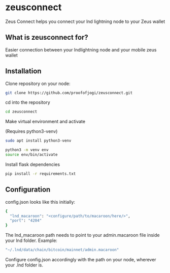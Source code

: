 # zeusconnect
Zeus Connect helps you connect your lnd lightning node to your Zeus wallet

## What is zeusconnect for?
Easier connection between your lndlightning node and your mobile zeus wallet

## Installation
Clone repository on your node:

```sh
git clone https://github.com/proofofjogi/zeusconnect.git
```

cd into the repository
```sh
cd zeusconnect
```

Make virtual environment and activate

(Requires python3-venv)
```sh
sudo apt install python3-venv
```

```sh
python3 -m venv env
source env/bin/activate
```

Install flask dependencies
```sh
pip install -r requirements.txt
```

## Configuration

config.json looks like this initially:

```sh
{
  "lnd_macaroon": "<configure/path/to/macaroon/here/>",
  "port": "4204"
}
```

The lnd_macaroon path needs to point to your admin.macaroon file inside your lnd folder. Example:
```sh
"~/.lnd/data/chain/bitcoin/mainnet/admin.macaroon"
```

Configure config.json accordingly with the path on your node, wherever your .lnd folder is.
